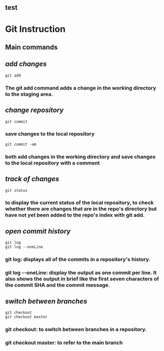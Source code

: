 ## test
# **Git Instruction**
## Main commands

## *add changes*
    git add
### The git add command adds a change in the working directory to the staging area.

## *change repository*
    git commit
### save changes to the local repository

    git commit -am
### both add changes in the working directory and save changes to the local repository with a comment

## *track of changes*
    git status
### to display the current status of the local repository, to check whether there are changes that are in the repo's directory but have not yet been added to the repo's index with git add.

## *open commit history*
    git log
    git log --oneLine
### git log: displays all of the commits in a repository's history.
### git log --oneLine: display the output as one commit per line. It also shows the output in brief like the first seven characters of the commit SHA and the commit message.

## *switch between branches*
    git checkout
    git checkout master
### git checkout: to switch between branches in a repository.
### git checkout master: to refer to the main branch 